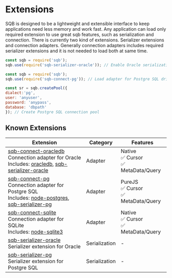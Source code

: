 # Extensions

SQB is designed to be a lightweight and extensible interface to keep applications need less memory and work fast. Any application can load only required extension to use great sqb features, such as serialization and connection. There is currently two kind of extensions. Serializer extensions and connection adapters. Generally connection adapters includes required serializer extensions and it is not needed to load both at same time.


```js
const sqb = require('sqb');
sqb.use(require('sqb-serializer-oracle')); // Enable Oracle serialization
```

```js
const sqb = require('sqb');
sqb.use(require('sqb-connect-pg')); // Load adapter for Postgre SQL driver

const sr = sqb.createPool({
dialect:'pg',
user: 'anyuser',
password: 'anypass',
database: 'dbpath'
}); // Create Postgre SQL connection pool
```

## Known Extensions

|Extension|Category|Features|
|---|---|---|
|[sqb-connect-oracledb](https://github.com/panates/sqb-connect-oracledb)<br>Connection adapter for Oracle<br>Includes: [oracledb](https://github.com/oracle/node-oracledb), [sqb-serializer-oracle](https://github.com/panates/sqb-serializer-oracle)|Adapter|Native<br>:white_check_mark: Cursor<br>:white_check_mark: MetaData/Query|
|[sqb-connect-pg](https://github.com/panates/sqb-connect-pg)<br>Connection adapter for Postgre SQL<br>Includes: [node-postgres](https://github.com/brianc/node-postgres), [sqb-serializer-pg](https://github.com/panates/sqb-serializer-pg)|Adapter|PureJS<br>:white_check_mark: Cursor<br>:white_check_mark: MetaData/Query|
|[sqb-connect-sqlite](https://github.com/panates/sqb-connect-sqlite)<br>Connection adapter for SQLite<br>Includes: [node-sqlite3](https://github.com/mapbox/node-sqlite3)|Adapter|Native<br>:white_check_mark: Cursor<br>:white_check_mark: MetaData/Query|
|[sqb-serializer-oracle](https://github.com/panates/sqb-serializer-oracle)<br>Serializer extension for Oracle|Serialization|-|
|[sqb-serializer-pg](https://github.com/panates/sqb-serializer-pg)<br>Serializer extension for Postgre SQL|Serialization|-|

